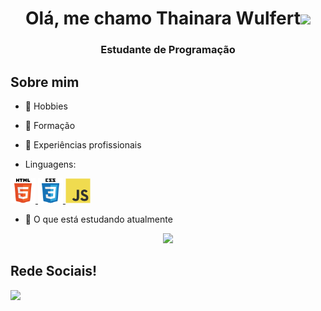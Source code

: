 

<h1 align="center">Olá, me chamo Thainara Wulfert<img width="30px" src="https://raw.githubusercontent.com/iampavangandhi/iampavangandhi/master/gifs/Hi.gif"></h1>
<h3 font-size="20" align="center">Estudante de Programação</h3>


<h2> Sobre mim </h2>

- 🔭 Hobbies
  
- 🌱 Formação
  
- 👯 Experiências profissionais

- Linguagens:
<p> 
  <a href="https://www.w3.org/html/" target="_blank"> 
    <img src="https://raw.githubusercontent.com/devicons/devicon/master/icons/html5/html5-original-wordmark.svg" alt="html5" width="40" height="40"/> 
  </a>
  <a href="https://www.w3schools.com/css/" target="_blank"> 
    <img src="https://raw.githubusercontent.com/devicons/devicon/master/icons/css3/css3-original-wordmark.svg" alt="css3" width="40" height="40"/> 
  </a> 
 
  <a href="https://developer.mozilla.org/en-US/docs/Web/JavaScript" target="_blank"> 
    <img src="https://raw.githubusercontent.com/devicons/devicon/master/icons/javascript/javascript-original.svg" alt="javascript" width="40" height="40"/> 
  </a> 

</p>
  
- 💬 O que está estudando atualmente
  



<div align="center">
 <img src = "https://media0.giphy.com/media/KDDpcKigbfFpnejZs6/giphy.gif?cid=ecf05e47oy6f4zjs8g1qoiystc56cu7r9tb8a1fe76e05oty&rid=giphy.gif" width = 100px>
 </div>


## **Rede Sociais!**

<a href="https://www.linkedin.com/in/thainara-wulfert/">
  <img src="https://img.shields.io/badge/LinkedIn-0077B5?style=for-the-badge&logo=linkedin&logoColor=white" />
</a>
